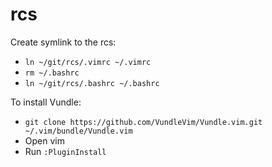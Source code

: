 # rcs

Create symlink to the rcs:
* `ln ~/git/rcs/.vimrc ~/.vimrc`
* `rm ~/.bashrc`
* `ln ~/git/rcs/.bashrc ~/.bashrc`

To install Vundle:
* `git clone https://github.com/VundleVim/Vundle.vim.git ~/.vim/bundle/Vundle.vim`
* Open vim
* Run `:PluginInstall`
